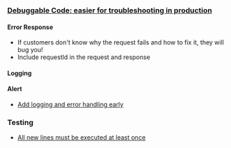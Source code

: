 

### [Debuggable Code: easier for troubleshooting in production](https://henrikwarne.com/2013/05/05/great-programmers-write-debuggable-code/)
#### Error Response
- If customers don't know why the request fails and how to fix it, they will bug you!
- Include requestId in the request and response
#### Logging
#### Alert
- [Add logging and error handling early](https://henrikwarne.com/2015/04/16/lessons-learned-in-software-development/)



### Testing
- [All new lines must be executed at least once](https://henrikwarne.com/2015/04/16/lessons-learned-in-software-development/)